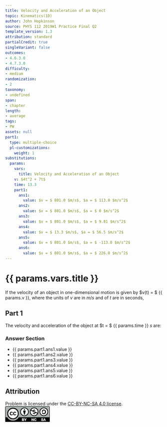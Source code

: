 ```yaml
---
title: Velocity and Acceleration of an Object
topic: Kinematics(1D)
author: John Hopkinson
source: PHYS 112 2019W1 Practice Final Q2
template_version: 1.3
attribution: standard
partialCredit: true
singleVariant: false
outcomes:
- 4.6.3.0
- 4.7.3.0
difficulty:
- medium
randomization:
- 2
taxonomy:
- undefined
span:
- chapter
length:
- average
tags:
- PW
assets: null
part1:
  type: multiple-choice
  pl-customizations:
    weight: 1
substitutions:
  params:
    vars:
      title: Velocity and Acceleration of an Object
    v: $4t^2 + 7t$
    time: 13.3
    part1:
      ans1:
        value: $v = $ 801.0 $m/s$, $a = $ 113.0 $m/s^2$
      ans2:
        value: $v = $ 801.0 $m/s$, $a = $ 0 $m/s^2$
      ans3:
        value: $v = $ 801.0 $m/s$, $a = $ 9.81 $m/s^2$
      ans4:
        value: $v = $ 13.3 $m/s$, $a = $ 56.5 $m/s^2$
      ans5:
        value: $v = $ 801.0 $m/s$, $a = $ -113.0 $m/s^2$
      ans6:
        value: $v = $ 801.0 $m/s$, $a = $ 226.0 $m/s^2$
---
```

# {{ params.vars.title }}
If the velocity of an object in one-dimensional motion is given by $v(t) = $ {{ params.v }}, where the units of $v$ are in $m/s$ and of $t$ are in seconds,

## Part 1

The velocity and acceleration of the object at $t = $ {{ params.time }} $s$ are:

### Answer Section

- {{ params.part1.ans1.value }}
- {{ params.part1.ans2.value }}
- {{ params.part1.ans3.value }}
- {{ params.part1.ans4.value }}
- {{ params.part1.ans5.value }}
- {{ params.part1.ans6.value }}

## Attribution

Problem is licensed under the [CC-BY-NC-SA 4.0 license](https://creativecommons.org/licenses/by-nc-sa/4.0/).<br> ![The Creative Commons 4.0 license requiring attribution-BY, non-commercial-NC, and share-alike-SA license.](https://raw.githubusercontent.com/firasm/bits/master/by-nc-sa.png)
